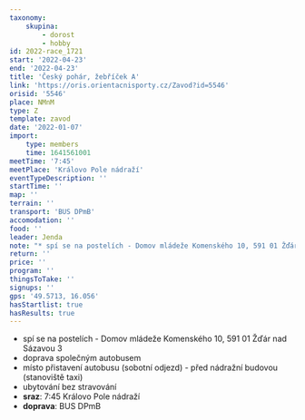 ```yaml
---
taxonomy:
    skupina:
        - dorost
        - hobby
id: 2022-race_1721
start: '2022-04-23'
end: '2022-04-23'
title: 'Český pohár, žebříček A'
link: 'https://oris.orientacnisporty.cz/Zavod?id=5546'
orisid: '5546'
place: NMnM
type: Z
template: zavod
date: '2022-01-07'
import:
    type: members
    time: 1641561001
meetTime: '7:45'
meetPlace: 'Královo Pole nádraží'
eventTypeDescription: ''
startTime: ''
map: ''
terrain: ''
transport: 'BUS DPmB'
accomodation: ''
food: ''
leader: Jenda
note: "* spí se na postelích - Domov mládeže Komenského 10, 591 01 Žďár nad Sázavou 3\r\n* doprava společným autobusem\r\n* místo přistavení autobusu (sobotní odjezd) - před nádražní budovou (stanoviště taxi)\r\n* ubytování bez stravování"
return: ''
price: ''
program: ''
thingsToTake: ''
signups: ''
gps: '49.5713, 16.056'
hasStartlist: true
hasResults: true
---
```


* spí se na postelích - Domov mládeže Komenského 10, 591 01 Žďár nad Sázavou 3
* doprava společným autobusem
* místo přistavení autobusu (sobotní odjezd) - před nádražní budovou (stanoviště taxi)
* ubytování bez stravování
* **sraz**: 7:45 Královo Pole nádraží
* **doprava**: BUS DPmB
